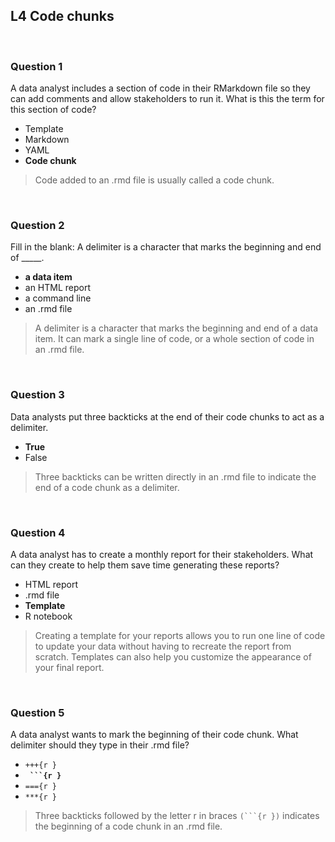 ## L4 Code chunks

&nbsp;

### Question 1

A data analyst includes a section of code in their RMarkdown file so they can add comments and allow stakeholders to run it. What is this the term for this section of code?

* Template
* Markdown
* YAML
* **Code chunk**

> Code added to an .rmd file is usually called a code chunk. 

&nbsp;

### Question 2

Fill in the blank: A delimiter is a character that marks the beginning and end of _____. 

* **a data item**
* an HTML report
* a command line
* an .rmd file

> A delimiter is a character that marks the beginning and end of a data item. It can mark a single line of code, or a whole section of code in an .rmd file. 

&nbsp;

### Question 3

Data analysts put three backticks at the end of their code chunks to act as a delimiter.

* **True**
* False

> Three backticks can be written directly in an .rmd file to indicate the end of a code chunk as a delimiter. 

&nbsp;

### Question 4

A data analyst has to create a monthly report for their stakeholders. What can they create to help them save time generating these reports?

* HTML report
* .rmd file
* **Template**
* R notebook

> Creating a template for your reports allows you to run one line of code to update your data without having to recreate the report from scratch. Templates can also help you customize the appearance of your final report. 

&nbsp;

### Question 5

A data analyst wants to mark the beginning of their code chunk. What delimiter should they type in their .rmd file? 

* `+++{r }`
* **` ```{r }`**
* `==={r }`
* `***{r }`

> Three backticks followed by the letter r in braces `(```{r })` indicates the beginning of a code chunk in an .rmd file. 